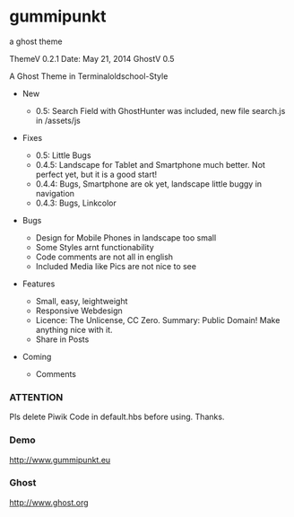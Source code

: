 gummipunkt
==========

a ghost theme

ThemeV 0.2.1
Date: May 21, 2014
GhostV 0.5

A Ghost Theme in Terminaloldschool-Style

* New
    * 0.5: Search Field with GhostHunter was included, new file search.js in /assets/js

* Fixes
    * 0.5: Little Bugs
    * 0.4.5: Landscape for Tablet and Smartphone much better. Not perfect yet, but it is a good start!
    * 0.4.4: Bugs, Smartphone are ok yet, landscape little buggy in navigation
    * 0.4.3: Bugs, Linkcolor

* Bugs
    * Design for Mobile Phones in landscape too small
    * Some Styles arnt functionability
    * Code comments are not all in english
    * Included Media like Pics are not nice to see

* Features
    * Small, easy, leightweight
    * Responsive Webdesign
    * Licence: The Unlicense, CC Zero. Summary: Public Domain! Make anything nice with it.
    * Share in Posts

* Coming
    * Comments


### ATTENTION
Pls delete Piwik Code in default.hbs before using. Thanks.

### Demo
http://www.gummipunkt.eu

### Ghost
http://www.ghost.org